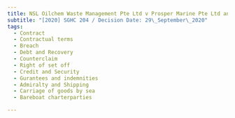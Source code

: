 ```yaml
---
title: NSL Oilchem Waste Management Pte Ltd v Prosper Marine Pte Ltd and other suits
subtitle: "[2020] SGHC 204 / Decision Date: 29\_September\_2020"
tags:
  - Contract
  - Contractual terms
  - Breach
  - Debt and Recovery
  - Counterclaim
  - Right of set off
  - Credit and Security
  - Gurantees and indemnities
  - Admiralty and Shipping
  - Carriage of goods by sea
  - Bareboat charterparties

---
```

